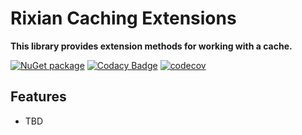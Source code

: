 # Rixian Caching Extensions

**This library provides extension methods for working with a cache.**

[![NuGet package](https://img.shields.io/nuget/v/Rixian.Extensions.Caching.svg)](https://nuget.org/packages/Rixian.Extensions.Caching)
[![Codacy Badge](https://app.codacy.com/project/badge/Grade/f244bdb6338a4cd58af499c44b7218f6)](https://www.codacy.com/gh/rixian/extensions-caching/dashboard?utm_source=github.com&utm_medium=referral&utm_content=rixian/extensions-caching&utm_campaign=Badge_Grade)
[![codecov](https://codecov.io/gh/rixian/extensions-caching/branch/main/graph/badge.svg)](https://codecov.io/gh/rixian/extensions-caching)

## Features

-   TBD
